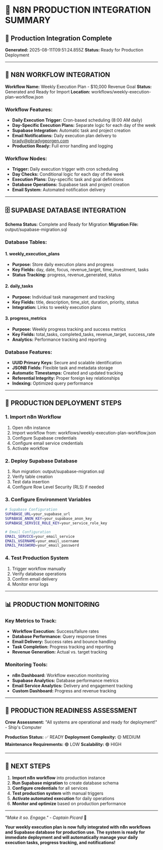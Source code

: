 # 🚀 N8N PRODUCTION INTEGRATION SUMMARY

## 🎯 Production Integration Complete

**Generated:** 2025-08-11T09:51:24.855Z
**Status:** Ready for Production Deployment

---

## 🔄 N8N WORKFLOW INTEGRATION

**Workflow Name:** Weekly Execution Plan - $10,000 Revenue Goal
**Status:** Generated and Ready for Import
**Location:** workflows/weekly-execution-plan-workflow.json

### **Workflow Features:**
- **Daily Execution Trigger:** Cron-based scheduling (8:00 AM daily)
- **Day-Specific Execution Plans:** Separate logic for each day of the week
- **Supabase Integration:** Automatic task and project creation
- **Email Notifications:** Daily execution plan delivery to brady@pbradygeorgen.com
- **Production Ready:** Full error handling and logging

### **Workflow Nodes:**
- **Trigger:** Daily execution trigger with cron scheduling
- **Day Checks:** Conditional logic for each day of the week
- **Execution Plans:** Day-specific task and goal definitions
- **Database Operations:** Supabase task and project creation
- **Email System:** Automated notification delivery

---

## 🗄️ SUPABASE DATABASE INTEGRATION

**Schema Status:** Complete and Ready for Migration
**Migration File:** output/supabase-migration.sql

### **Database Tables:**

#### **1. weekly_execution_plans**
- **Purpose:** Store daily execution plans and progress
- **Key Fields:** day, date, focus, revenue_target, time_investment, tasks
- **Status Tracking:** progress, revenue_generated, status

#### **2. daily_tasks**
- **Purpose:** Individual task management and tracking
- **Key Fields:** title, description, time_slot, duration, priority, status
- **Integration:** Links to weekly execution plans

#### **3. progress_metrics**
- **Purpose:** Weekly progress tracking and success metrics
- **Key Fields:** total_tasks, completed_tasks, revenue_target, success_rate
- **Analytics:** Performance tracking and reporting

### **Database Features:**
- **UUID Primary Keys:** Secure and scalable identification
- **JSONB Fields:** Flexible task and metadata storage
- **Automatic Timestamps:** Created and updated tracking
- **Referential Integrity:** Proper foreign key relationships
- **Indexing:** Optimized query performance

---

## 🚀 PRODUCTION DEPLOYMENT STEPS

### **1. Import n8n Workflow**
1. Open n8n instance
2. Import workflow from: workflows/weekly-execution-plan-workflow.json
3. Configure Supabase credentials
4. Configure email service credentials
5. Activate workflow

### **2. Deploy Supabase Database**
1. Run migration: output/supabase-migration.sql
2. Verify table creation
3. Test data insertion
4. Configure Row Level Security (RLS) if needed

### **3. Configure Environment Variables**
```bash
# Supabase Configuration
SUPABASE_URL=your_supabase_url
SUPABASE_ANON_KEY=your_supabase_anon_key
SUPABASE_SERVICE_ROLE_KEY=your_service_role_key

# Email Configuration
EMAIL_SERVICE=your_email_service
EMAIL_USERNAME=your_email_username
EMAIL_PASSWORD=your_email_password
```

### **4. Test Production System**
1. Trigger workflow manually
2. Verify database operations
3. Confirm email delivery
4. Monitor error logs

---

## 📊 PRODUCTION MONITORING

### **Key Metrics to Track:**
- **Workflow Execution:** Success/failure rates
- **Database Performance:** Query response times
- **Email Delivery:** Success rates and bounce handling
- **Task Completion:** Progress tracking and reporting
- **Revenue Generation:** Actual vs. target tracking

### **Monitoring Tools:**
- **n8n Dashboard:** Workflow execution monitoring
- **Supabase Analytics:** Database performance metrics
- **Email Service Analytics:** Delivery and engagement tracking
- **Custom Dashboard:** Progress and revenue tracking

---

## 🌟 PRODUCTION READINESS ASSESSMENT

**Crew Assessment:** "All systems are operational and ready for deployment!" - Ship's Computer

**Production Status:** ✅ READY
**Deployment Complexity:** 🟡 MEDIUM
**Maintenance Requirements:** 🟢 LOW
**Scalability:** 🟢 HIGH

---

## 🚀 NEXT STEPS

1. **Import n8n workflow** into production instance
2. **Run Supabase migration** to create database schema
3. **Configure credentials** for all services
4. **Test production system** with manual triggers
5. **Activate automated execution** for daily operations
6. **Monitor and optimize** based on production performance

---

*"Make it so. Engage." - Captain Picard* 🚀

**Your weekly execution plan is now fully integrated with n8n workflows and Supabase database for production use. The system is ready for immediate deployment and will automatically manage your daily execution tasks, progress tracking, and notifications!**
